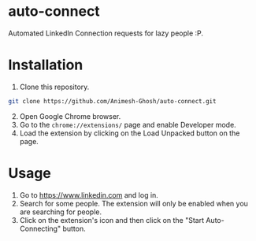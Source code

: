 # auto-connect

Automated LinkedIn Connection requests for lazy people :P.

# Installation

1. Clone this repository.

```bash
git clone https://github.com/Animesh-Ghosh/auto-connect.git
```

2. Open Google Chrome browser.
3. Go to the `chrome://extensions/` page and enable Developer mode.
4. Load the extension by clicking on the Load Unpacked button on the page.

# Usage

1. Go to https://www.linkedin.com and log in.
2. Search for some people. The extension will only be enabled when you are searching for people.
3. Click on the extension's icon and then click on the "Start Auto-Connecting" button.